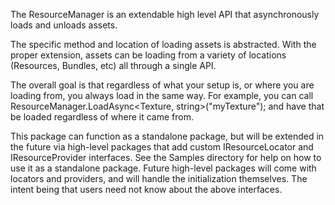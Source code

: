 The ResourceManager is an extendable high level API that asynchronously loads and unloads assets.

The specific method and location of loading assets is abstracted. With the proper extension, assets can be loading from a variety of locations (Resources, Bundles, etc) all through a single API. 

The overall goal is that regardless of what your setup is, or where you are loading from, you always load in the same way. For example, you can call 
ResourceManager.LoadAsync<Texture, string>("myTexture");
 and have that be loaded regardless of where it came from. 

This package can function as a standalone package, but will be extended in the future via high-level packages that add custom IResourceLocator and IResourceProvider interfaces. See the Samples directory for help on how to use it as a standalone package. Future high-level packages will come with locators and providers, and will handle the initialization themselves. The intent being that users need not know about the above interfaces.
